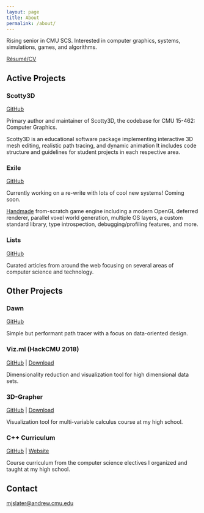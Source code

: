 ```yaml
---
layout: page
title: About
permalink: /about/
---
```


Rising senior in CMU SCS. Interested in computer graphics, systems, simulations, games, and algorithms.  

[Résumé/CV](assets/mslater_cv.pdf)

## Active Projects

### Scotty3D

[GitHub](https://github.com/CMU-Graphics/Scotty3D)

Primary author and maintainer of Scotty3D, the codebase for CMU 15-462: Computer Graphics. 

Scotty3D is an educational software package implementing interactive 3D mesh editing, realistic path tracing, and dynamic animation It includes code structure and guidelines for student projects in each respective area.

### Exile

[GitHub](https://github.com/TheNumbat/exile)

Currently working on a re-write with lots of cool new systems! Coming soon.

[Handmade](https://handmade.network/manifesto) from-scratch game engine including a modern OpenGL deferred renderer, parallel voxel world generation, multiple OS layers, a custom standard library, type introspection, debugging/profiling features, and more.

### Lists

[GitHub](https://github.com/TheNumbat/Lists)

Curated articles from around the web focusing on several areas of computer science and technology.

## Other Projects

### Dawn

[GitHub](https://github.com/TheNumbat/Dawn)

Simple but performant path tracer with a focus on data-oriented design.

### Viz.ml (HackCMU 2018)

[GitHub](https://github.com/TheNumbat/viz.ml) \| [Download](https://github.com/TheNumbat/viz.ml/releases)

Dimensionality reduction and visualization tool for high dimensional data sets.

### 3D-Grapher

[GitHub](https://github.com/TheNumbat/3D-Grapher) \| [Download](https://github.com/TheNumbat/3D-Grapher/releases)

Visualization tool for multi-variable calculus course at my high school.

### C++ Curriculum

[GitHub](https://github.com/TheNumbat/cpp-course) \| [Website](https://thenumbat.github.io/cpp-course)

Course curriculum from the computer science electives I organized and taught at my high school.

## Contact

[mjslater@andrew.cmu.edu](mailto:mjslater@andrew.cmu.edu)
